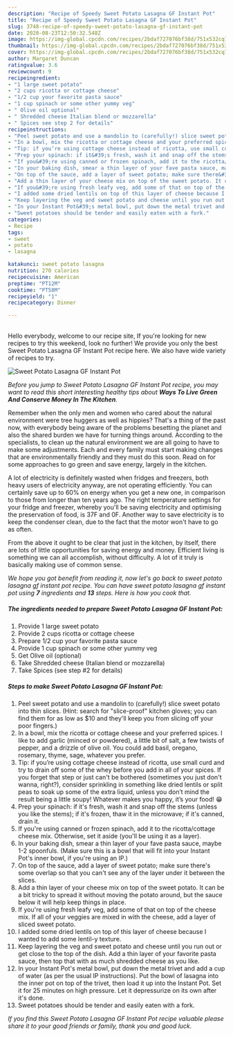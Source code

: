 ```yaml
---
description: "Recipe of Speedy Sweet Potato Lasagna GF Instant Pot"
title: "Recipe of Speedy Sweet Potato Lasagna GF Instant Pot"
slug: 3748-recipe-of-speedy-sweet-potato-lasagna-gf-instant-pot
date: 2020-08-23T12:50:32.548Z
image: https://img-global.cpcdn.com/recipes/2bdaf727076bf38d/751x532cq70/sweet-potato-lasagna-gf-instant-pot-recipe-main-photo.jpg
thumbnail: https://img-global.cpcdn.com/recipes/2bdaf727076bf38d/751x532cq70/sweet-potato-lasagna-gf-instant-pot-recipe-main-photo.jpg
cover: https://img-global.cpcdn.com/recipes/2bdaf727076bf38d/751x532cq70/sweet-potato-lasagna-gf-instant-pot-recipe-main-photo.jpg
author: Margaret Duncan
ratingvalue: 3.6
reviewcount: 9
recipeingredient:
- "1 large sweet potato"
- "2 cups ricotta or cottage cheese"
- "1/2 cup your favorite pasta sauce"
- "1 cup spinach or some other yummy veg"
- " Olive oil optional"
- " Shredded cheese Italian blend or mozzarella"
- " Spices see step 2 for details"
recipeinstructions:
- "Peel sweet potato and use a mandolin to (carefully!) slice sweet potato into thin slices. (Hint: search for &#34;slice-proof&#34; kitchen gloves; you can find them for as low as $10 and they&#39;ll keep you from slicing off your poor fingers.)"
- "In a bowl, mix the ricotta or cottage cheese and your preferred spices. I like to add garlic (minced or powdered), a little bit of salt, a few twists of pepper, and a drizzle of olive oil. You could add basil, oregano, rosemary, thyme, sage, whatever you prefer."
- "Tip: if you’re using cottage cheese instead of ricotta, use small curd and try to drain off some of the whey before you add in all of your spices. If you forget that step or just can&#39;t be bothered (sometimes you just don&#39;t wanna, right?), consider sprinkling in something like dried lentils or split peas to soak up some of the extra liquid, unless you don’t mind the result being a little soupy! Whatever makes you happy, it’s your food! 😁"
- "Prep your spinach: if it&#39;s fresh, wash it and snap off the stems (unless you like the stems); if it&#39;s frozen, thaw it in the microwave; if it&#39;s canned, drain it."
- "If you&#39;re using canned or frozen spinach, add it to the ricotta/cottage cheese mix. Otherwise, set it aside (you&#39;ll be using it as a layer)."
- "In your baking dish, smear a thin layer of your fave pasta sauce, maybe 1-2 spoonfuls. (Make sure this is a bowl that will fit into your Instant Pot&#39;s inner bowl, if you&#39;re using an IP.)"
- "On top of the sauce, add a layer of sweet potato; make sure there&#39;s some overlap so that you can&#39;t see any of the layer under it between the slices."
- "Add a thin layer of your cheese mix on top of the sweet potato. It can be a bit tricky to spread it without moving the potato around, but the sauce below it will help keep things in place."
- "If you&#39;re using fresh leafy veg, add some of that on top of the cheese mix. If all of your veggies are mixed in with the cheese, add a layer of sliced sweet potato."
- "I added some dried lentils on top of this layer of cheese because I wanted to add some lentil-y texture."
- "Keep layering the veg and sweet potato and cheese until you run out or get close to the top of the dish. Add a thin layer of your favorite pasta sauce, then top that with as much shredded cheese as you like."
- "In your Instant Pot&#39;s metal bowl, put down the metal trivet and add a cup of water (as per the usual IP instructions). Put the bowl of lasagna into the inner pot on top of the trivet, then load it up into the Instant Pot. Set it for 25 minutes on high pressure. Let it depressurize on its own after it&#39;s done."
- "Sweet potatoes should be tender and easily eaten with a fork."
categories:
- Recipe
tags:
- sweet
- potato
- lasagna

katakunci: sweet potato lasagna 
nutrition: 270 calories
recipecuisine: American
preptime: "PT12M"
cooktime: "PT58M"
recipeyield: "1"
recipecategory: Dinner

---
```

<br>
Hello everybody, welcome to our recipe site, If you're looking for new recipes to try this weekend, look no further! We provide you only the best Sweet Potato Lasagna GF Instant Pot recipe here. We also have wide variety of recipes to try.
<br>


![Sweet Potato Lasagna GF Instant Pot](https://img-global.cpcdn.com/recipes/2bdaf727076bf38d/751x532cq70/sweet-potato-lasagna-gf-instant-pot-recipe-main-photo.jpg)

<i>Before you jump to Sweet Potato Lasagna GF Instant Pot recipe, you may want to read this short interesting healthy tips about 
<strong>Ways To Live Green And Conserve Money In The Kitchen</strong>.</i>
</br>

Remember when the only men and women who cared about the natural environment were tree huggers as well as hippies? That's a thing of the past now, with everybody being aware of the problems besetting the planet and also the shared burden we have for turning things around. According to the specialists, to clean up the natural environment we are all going to have to make some adjustments. Each and every family must start making changes that are environmentally friendly and they must do this soon. Read on for some approaches to go green and save energy, largely in the kitchen.

A lot of electricity is definitely wasted when fridges and freezers, both heavy users of electricity anyway, are not operating efficiently. You can certainly save up to 60% on energy when you get a new one, in comparison to those from longer than ten years ago. The right temperature settings for your fridge and freezer, whereby you'll be saving electricity and optimising the preservation of food, is 37F and 0F. Another way to save electricity is to keep the condenser clean, due to the fact that the motor won't have to go as often.

From the above it ought to be clear that just in the kitchen, by itself, there are lots of little opportunities for saving energy and money. Efficient living is something we can all accomplish, without difficulty. A lot of it truly is basically making use of common sense.


<i>We hope you got benefit from reading it, now let's go back to sweet potato lasagna gf instant pot recipe. You can have sweet potato lasagna gf instant pot using <strong>7</strong> ingredients and <strong>13</strong> steps. Here is how you cook that.
</i>

##### The ingredients needed to prepare Sweet Potato Lasagna GF Instant Pot:

1. Provide 1 large sweet potato
1. Provide 2 cups ricotta or cottage cheese
1. Prepare 1/2 cup your favorite pasta sauce
1. Provide 1 cup spinach or some other yummy veg
1. Get  Olive oil (optional)
1. Take  Shredded cheese (Italian blend or mozzarella)
1. Take  Spices (see step #2 for details)


##### Steps to make Sweet Potato Lasagna GF Instant Pot:

1. Peel sweet potato and use a mandolin to (carefully!) slice sweet potato into thin slices. (Hint: search for &#34;slice-proof&#34; kitchen gloves; you can find them for as low as $10 and they&#39;ll keep you from slicing off your poor fingers.)
1. In a bowl, mix the ricotta or cottage cheese and your preferred spices. I like to add garlic (minced or powdered), a little bit of salt, a few twists of pepper, and a drizzle of olive oil. You could add basil, oregano, rosemary, thyme, sage, whatever you prefer.
1. Tip: if you’re using cottage cheese instead of ricotta, use small curd and try to drain off some of the whey before you add in all of your spices. If you forget that step or just can&#39;t be bothered (sometimes you just don&#39;t wanna, right?), consider sprinkling in something like dried lentils or split peas to soak up some of the extra liquid, unless you don’t mind the result being a little soupy! Whatever makes you happy, it’s your food! 😁
1. Prep your spinach: if it&#39;s fresh, wash it and snap off the stems (unless you like the stems); if it&#39;s frozen, thaw it in the microwave; if it&#39;s canned, drain it.
1. If you&#39;re using canned or frozen spinach, add it to the ricotta/cottage cheese mix. Otherwise, set it aside (you&#39;ll be using it as a layer).
1. In your baking dish, smear a thin layer of your fave pasta sauce, maybe 1-2 spoonfuls. (Make sure this is a bowl that will fit into your Instant Pot&#39;s inner bowl, if you&#39;re using an IP.)
1. On top of the sauce, add a layer of sweet potato; make sure there&#39;s some overlap so that you can&#39;t see any of the layer under it between the slices.
1. Add a thin layer of your cheese mix on top of the sweet potato. It can be a bit tricky to spread it without moving the potato around, but the sauce below it will help keep things in place.
1. If you&#39;re using fresh leafy veg, add some of that on top of the cheese mix. If all of your veggies are mixed in with the cheese, add a layer of sliced sweet potato.
1. I added some dried lentils on top of this layer of cheese because I wanted to add some lentil-y texture.
1. Keep layering the veg and sweet potato and cheese until you run out or get close to the top of the dish. Add a thin layer of your favorite pasta sauce, then top that with as much shredded cheese as you like.
1. In your Instant Pot&#39;s metal bowl, put down the metal trivet and add a cup of water (as per the usual IP instructions). Put the bowl of lasagna into the inner pot on top of the trivet, then load it up into the Instant Pot. Set it for 25 minutes on high pressure. Let it depressurize on its own after it&#39;s done.
1. Sweet potatoes should be tender and easily eaten with a fork.


<i>If you find this Sweet Potato Lasagna GF Instant Pot recipe valuable please share it to your good friends or family, thank you and good luck.</i>
